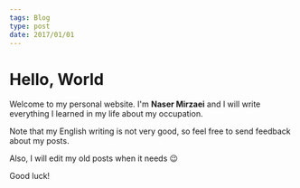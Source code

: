 ```yaml
---
tags: Blog
type: post
date: 2017/01/01
---
```

# Hello, World

Welcome to my personal website. I'm **Naser Mirzaei** and I will write everything I learned in my life about my occupation.

Note that my English writing is not very good, so feel free to send feedback about my posts.

Also, I will edit my old posts when it needs :wink:

Good luck!

<Disqus/>
